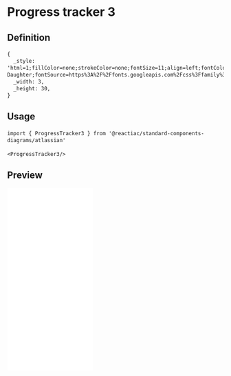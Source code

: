 # Progress tracker 3

## Definition

```
{
  _style: 'html=1;fillColor=none;strokeColor=none;fontSize=11;align=left;fontColor=#0065FF;whiteSpace=wrap;sketch=1;hachureGap=4;pointerEvents=0;fontFamily=Architects Daughter;fontSource=https%3A%2F%2Ffonts.googleapis.com%2Fcss%3Ffamily%3DArchitects%2BDaughter;',
  _width: 3,
  _height: 30,
}
```

## Usage

```
import { ProgressTracker3 } from '@reactiac/standard-components-diagrams/atlassian'

<ProgressTracker3/>
```

## Preview

<img src="./progress-tracker-3.png" width="200"/>
